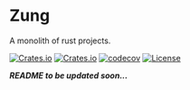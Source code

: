 # Zung
A monolith of  rust projects. 

[![Crates.io](https://img.shields.io/crates/v/zung?style=flat-square)](https://crates.io/crates/zung)
[![Crates.io](https://img.shields.io/crates/d/zung?style=flat-square)](https://crates.io/crates/zung)
[![codecov](https://codecov.io/gh/ishaan26/zung/branch/main/graph/badge.svg?token=SMHJZCXZIM)](https://codecov.io/gh/ishaan26/zung)
[![License](https://img.shields.io/badge/license-MIT-blue?style=flat-square)](LICENSE-MIT)

___README to be updated soon...___
